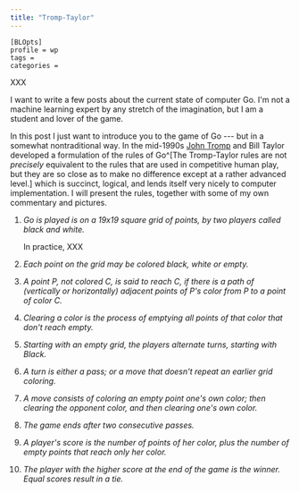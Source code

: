 ```yaml
---
title: "Tromp-Taylor"
---
```


    [BLOpts]
    profile = wp
    tags =
    categories =

XXX

I want to write a few posts about the current state of computer Go.
I'm not a machine learning expert by any stretch of the imagination,
but I am a student and lover of the game.

In this post I just want to introduce you to the game of Go --- but in
a somewhat nontraditional way.  In the mid-1990s [John
Tromp](http://tromp.github.io/) and Bill Taylor developed a
formulation of the rules of Go^[The Tromp-Taylor rules are not
*precisely* equivalent to the rules that are used in competitive human
play, but they are so close as to make no difference except at a
rather advanced level.] which is succinct, logical, and lends itself
very nicely to computer implementation.   I will present the rules,
together with some of my own commentary and pictures.

1. *Go is played is on a 19x19 square grid of points, by two players
   called black and white.*

    In practice, XXX


2. *Each point on the grid may be colored black, white or empty.*

3. *A point P, not colored C, is said to reach C, if there is a path
   of (vertically or horizontally) adjacent points of P's color from P
   to a point of color C.*

4. *Clearing a color is the process of emptying all points of that
   color that don't reach empty.*

5. *Starting with an empty grid, the players alternate turns, starting with Black.*

6. *A turn is either a pass; or a move that doesn't repeat an earlier
   grid coloring.*

7. *A move consists of coloring an empty point one's own color; then
   clearing the opponent color, and then clearing one's own color.*

8. *The game ends after two consecutive passes.*

9. *A player's score is the number of points of her color, plus the
   number of empty points that reach only her color.*

10. *The player with the higher score at the end of the game is the
    winner. Equal scores result in a tie.*
